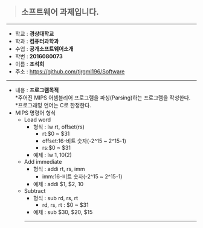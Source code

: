 > ## 소프트웨어 과제입니다.  
------------------------  
* 학교 : **경상대학교**  
* 학과 : **컴퓨터과학과**  
* 수업 : **공개소프트웨어소개**  
* 학번 : **2016080073**  
* 이름 : **조석희**  
* 주소 : https://github.com/tjrgml196/Software  
------------------------
* 내용 : **프로그램목적**  
  *주어진 MIPS 어셈블리어 프로그램을 파싱(Parsing)하는 프로그램을 작성한다.  
  *프로그래밍 언어는 C로 한정한다.  
* MIPS 명령어 형식  
  - Load word  
    + 형식 : lw rt, offset(rs)  
      * rt:$0 ~ $31  
      * offset:16-비트 숫자(-2^15 ~ 2^15-1)  
      * rs:$0 ~ $31  
     + 예제 : lw $1, 10($2)  
   - Add immediate  
     + 형식 : addi rt, rs, imm  
       * imm:16-비트 숫자(-2^15 ~ 2^15-1)  
     + 예제 : addi $1, $2, 10  
   - Subtract  
     + 형식 : sub rd, rs, rt
       * rd, rs, rt : $0 ~ $31  
     + 예제 : sub $30, $20, $15  
     ------------------------
